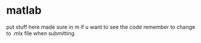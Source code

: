 # matlab
put stuff here
made sure in m if u want to  see the code 
remember to change to .mlx file when submitting
